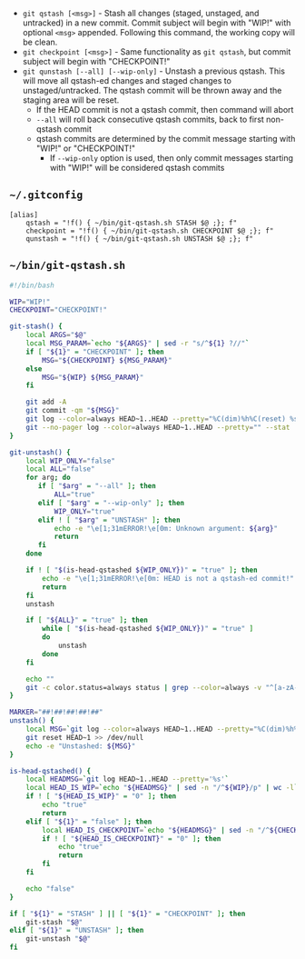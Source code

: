 <!-- ### Page Linked from setup-git-aliases.md ### -->
* `git qstash [<msg>]` - Stash all changes (staged, unstaged, and untracked) in a new commit.  Commit subject will begin with "WIP!" with optional `<msg>` appended.  Following this command, the working copy will be clean.
* `git checkpoint [<msg>]` - Same functionality as `git qstash`, but commit subject will begin with "CHECKPOINT!"
* `git qunstash [--all] [--wip-only]` - Unstash a previous qstash.  This will move all qstash-ed changes and staged changes to unstaged/untracked.  The qstash commit will be thrown away and the staging area will be reset.
    * If the HEAD commit is not a qstash commit, then command will abort
    * `--all` will roll back consecutive qstash commits, back to first non-qstash commit
    * qstash commits are determined by the commit message starting with "WIP!" or "CHECKPOINT!"
        * If `--wip-only` option is used, then only commit messages starting with "WIP!" will be considered qstash commits

## `~/.gitconfig`
```
[alias]
    qstash = "!f() { ~/bin/git-qstash.sh STASH $@ ;}; f"
    checkpoint = "!f() { ~/bin/git-qstash.sh CHECKPOINT $@ ;}; f"
    qunstash = "!f() { ~/bin/git-qstash.sh UNSTASH $@ ;}; f"
```

## `~/bin/git-qstash.sh`
```bash
#!/bin/bash

WIP="WIP!"
CHECKPOINT="CHECKPOINT!"

git-stash() {
    local ARGS="$@"
    local MSG_PARAM=`echo "${ARGS}" | sed -r "s/^${1} ?//"`
    if [ "${1}" = "CHECKPOINT" ]; then
        MSG="${CHECKPOINT} ${MSG_PARAM}"
    else
        MSG="${WIP} ${MSG_PARAM}"
    fi

    git add -A
    git commit -qm "${MSG}"
    git log --color=always HEAD~1..HEAD --pretty="%C(dim)%h%C(reset) %s%n%nChanges stashed:"
    git --no-pager log --color=always HEAD~1..HEAD --pretty="" --stat
}

git-unstash() {
    local WIP_ONLY="false"
    local ALL="false"
    for arg; do
       if [ "$arg" = "--all" ]; then
           ALL="true"
       elif [ "$arg" = "--wip-only" ]; then
           WIP_ONLY="true"
       elif ! [ "$arg" = "UNSTASH" ]; then
           echo -e "\e[1;31mERROR!\e[0m: Unknown argument: ${arg}"
           return
       fi
    done

    if ! [ "$(is-head-qstashed ${WIP_ONLY})" = "true" ]; then
        echo -e "\e[1;31mERROR!\e[0m: HEAD is not a qstash-ed commit!"
        return
    fi
    unstash

    if [ "${ALL}" = "true" ]; then
        while [ "$(is-head-qstashed ${WIP_ONLY})" = "true" ]
        do
            unstash
        done
    fi

    echo ""
    git -c color.status=always status | grep --color=always -v "^[a-zA-Z].*[^:]$" | sed -r '/\(use "git (pull|add|checkout)/d' | sed 's/ for commit:$/:/' | sed '/^\s*$/d'
}

MARKER="##!##!##!##!##"
unstash() {
    local MSG=`git log --color=always HEAD~1..HEAD --pretty="%C(dim)%h%C(reset) %C(bold green)${MARKER}%ad${MARKER}%C(reset) %s" | sed -r "s/${MARKER}(.{16}).*${MARKER}/\1/"`
    git reset HEAD~1 >> /dev/null
    echo -e "Unstashed: ${MSG}"
}

is-head-qstashed() {
    local HEADMSG=`git log HEAD~1..HEAD --pretty='%s'`
    local HEAD_IS_WIP=`echo "${HEADMSG}" | sed -n "/^${WIP}/p" | wc -l`
    if ! [ "${HEAD_IS_WIP}" = "0" ]; then
        echo "true"
        return
    elif [ "${1}" = "false" ]; then
        local HEAD_IS_CHECKPOINT=`echo "${HEADMSG}" | sed -n "/^${CHECKPOINT}/p" | wc -l`
        if ! [ "${HEAD_IS_CHECKPOINT}" = "0" ]; then
            echo "true"
            return
        fi
    fi

    echo "false"
}

if [ "${1}" = "STASH" ] || [ "${1}" = "CHECKPOINT" ]; then
    git-stash "$@"
elif [ "${1}" = "UNSTASH" ]; then
    git-unstash "$@"
fi
```
